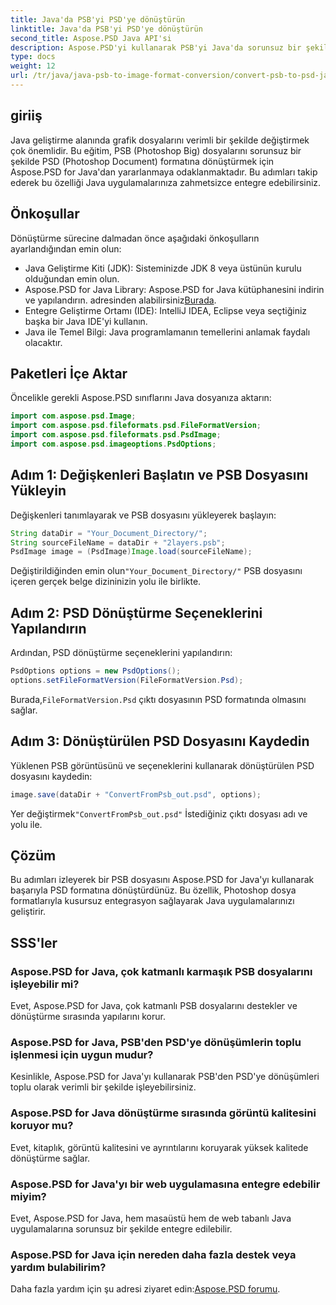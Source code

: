 ```yaml
---
title: Java'da PSB'yi PSD'ye dönüştürün
linktitle: Java'da PSB'yi PSD'ye dönüştürün
second_title: Aspose.PSD Java API'si
description: Aspose.PSD'yi kullanarak PSB'yi Java'da sorunsuz bir şekilde PSD'ye dönüştürerek uygulamalarınızdaki grafik dosya yönetimini nasıl geliştireceğinizi öğrenin.
type: docs
weight: 12
url: /tr/java/java-psb-to-image-format-conversion/convert-psb-to-psd-java/
---
```

## giriiş
Java geliştirme alanında grafik dosyalarını verimli bir şekilde değiştirmek çok önemlidir. Bu eğitim, PSB (Photoshop Big) dosyalarını sorunsuz bir şekilde PSD (Photoshop Document) formatına dönüştürmek için Aspose.PSD for Java'dan yararlanmaya odaklanmaktadır. Bu adımları takip ederek bu özelliği Java uygulamalarınıza zahmetsizce entegre edebilirsiniz.
## Önkoşullar
Dönüştürme sürecine dalmadan önce aşağıdaki önkoşulların ayarlandığından emin olun:
- Java Geliştirme Kiti (JDK): Sisteminizde JDK 8 veya üstünün kurulu olduğundan emin olun.
-  Aspose.PSD for Java Library: Aspose.PSD for Java kütüphanesini indirin ve yapılandırın. adresinden alabilirsiniz[Burada](https://releases.aspose.com/psd/java/).
- Entegre Geliştirme Ortamı (IDE): IntelliJ IDEA, Eclipse veya seçtiğiniz başka bir Java IDE'yi kullanın.
- Java ile Temel Bilgi: Java programlamanın temellerini anlamak faydalı olacaktır.
## Paketleri İçe Aktar
Öncelikle gerekli Aspose.PSD sınıflarını Java dosyanıza aktarın:
```java
import com.aspose.psd.Image;
import com.aspose.psd.fileformats.psd.FileFormatVersion;
import com.aspose.psd.fileformats.psd.PsdImage;
import com.aspose.psd.imageoptions.PsdOptions;
```
## Adım 1: Değişkenleri Başlatın ve PSB Dosyasını Yükleyin
Değişkenleri tanımlayarak ve PSB dosyasını yükleyerek başlayın:
```java
String dataDir = "Your_Document_Directory/";
String sourceFileName = dataDir + "2layers.psb";
PsdImage image = (PsdImage)Image.load(sourceFileName);
```
 Değiştirildiğinden emin olun`"Your_Document_Directory/"` PSB dosyasını içeren gerçek belge dizininizin yolu ile birlikte.
## Adım 2: PSD Dönüştürme Seçeneklerini Yapılandırın
Ardından, PSD dönüştürme seçeneklerini yapılandırın:
```java
PsdOptions options = new PsdOptions();
options.setFileFormatVersion(FileFormatVersion.Psd);
```
 Burada,`FileFormatVersion.Psd` çıktı dosyasının PSD formatında olmasını sağlar.
## Adım 3: Dönüştürülen PSD Dosyasını Kaydedin
Yüklenen PSB görüntüsünü ve seçeneklerini kullanarak dönüştürülen PSD dosyasını kaydedin:
```java
image.save(dataDir + "ConvertFromPsb_out.psd", options);
```
 Yer değiştirmek`"ConvertFromPsb_out.psd"` İstediğiniz çıktı dosyası adı ve yolu ile.

## Çözüm
Bu adımları izleyerek bir PSB dosyasını Aspose.PSD for Java'yı kullanarak başarıyla PSD formatına dönüştürdünüz. Bu özellik, Photoshop dosya formatlarıyla kusursuz entegrasyon sağlayarak Java uygulamalarınızı geliştirir.
## SSS'ler
### Aspose.PSD for Java, çok katmanlı karmaşık PSB dosyalarını işleyebilir mi?
Evet, Aspose.PSD for Java, çok katmanlı PSB dosyalarını destekler ve dönüştürme sırasında yapılarını korur.
### Aspose.PSD for Java, PSB'den PSD'ye dönüşümlerin toplu işlenmesi için uygun mudur?
Kesinlikle, Aspose.PSD for Java'yı kullanarak PSB'den PSD'ye dönüşümleri toplu olarak verimli bir şekilde işleyebilirsiniz.
### Aspose.PSD for Java dönüştürme sırasında görüntü kalitesini koruyor mu?
Evet, kitaplık, görüntü kalitesini ve ayrıntılarını koruyarak yüksek kalitede dönüştürme sağlar.
### Aspose.PSD for Java'yı bir web uygulamasına entegre edebilir miyim?
Evet, Aspose.PSD for Java, hem masaüstü hem de web tabanlı Java uygulamalarına sorunsuz bir şekilde entegre edilebilir.
### Aspose.PSD for Java için nereden daha fazla destek veya yardım bulabilirim?
 Daha fazla yardım için şu adresi ziyaret edin:[Aspose.PSD forumu](https://forum.aspose.com/c/psd/34).